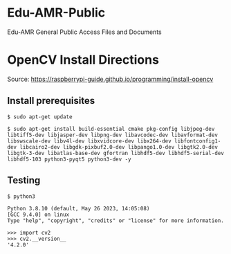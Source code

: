 # Edu-AMR-Public
Edu-AMR General Public Access Files and Documents

# OpenCV Install Directions

Source: https://raspberrypi-guide.github.io/programming/install-opencv

## Install prerequisites
```
$ sudo apt-get update

$ sudo apt-get install build-essential cmake pkg-config libjpeg-dev libtiff5-dev libjasper-dev libpng-dev libavcodec-dev libavformat-dev libswscale-dev libv4l-dev libxvidcore-dev libx264-dev libfontconfig1-dev libcairo2-dev libgdk-pixbuf2.0-dev libpango1.0-dev libgtk2.0-dev libgtk-3-dev libatlas-base-dev gfortran libhdf5-dev libhdf5-serial-dev libhdf5-103 python3-pyqt5 python3-dev -y
```

## Testing

```
$ python3

Python 3.8.10 (default, May 26 2023, 14:05:08) 
[GCC 9.4.0] on linux
Type "help", "copyright", "credits" or "license" for more information.

>>> import cv2
>>> cv2.__version__
'4.2.0'
```

